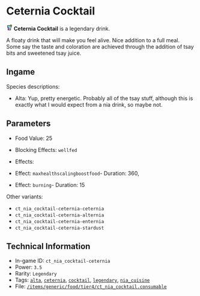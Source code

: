 # Ceternia Cocktail

<img src="https://raw.githubusercontent.com/Ceterai/Enternia/main/items/generic/food/other/images/ct_ceternia_cocktail.png" alt="Ceternia Cocktail icon" loading="lazy" height=16px width="auto" /> **Ceternia Cocktail** is a legendary drink.

A floaty drink that will make you feel alive. Nice addition to a full meal.  
Some say the taste and coloration are achieved through the addition of tsay bits and sweetened tsay juice.

## Ingame

Species descriptions:

- Alta: Yup, pretty energetic. Probably all of the tsay stuff, although this is exactly what I would expect from a nia drink, so maybe not.

## Parameters

- Food Value: 25
- Blocking Effects: `wellfed`
- Effects: 

- Effect: `maxhealthscalingboostfood`- Duration: 360, 

- Effect: `burning`- Duration: 15

Other variants:

- `ct_nia_cocktail-ceternia-ceternia`
- `ct_nia_cocktail-ceternia-alternia`
- `ct_nia_cocktail-ceternia-enternia`
- `ct_nia_cocktail-ceternia-stardust`

## Technical Information

- In-game ID: `ct_nia_cocktail-ceternia`
- Power: `3.5`
- Rarity: `Legendary`
- Tags: [`alta`](https://ceterai.github.io/MyEnternia/Wiki/Tags/Alta), [`ceternia`](https://ceterai.github.io/MyEnternia/Wiki/Tags/Ceternia), [`cocktail`](https://ceterai.github.io/MyEnternia/Wiki/Tags/Cocktail), [`legendary`](https://ceterai.github.io/MyEnternia/Wiki/Tags/Legendary), [`nia_cuisine`](https://ceterai.github.io/MyEnternia/Wiki/Tags/NiaCuisine)
- File: [`/items/generic/food/tier4/ct_nia_cocktail.consumable`](https://github.com/Ceterai/Enternia/blob/main/items/generic/food/tier4/ct_nia_cocktail.consumable)
